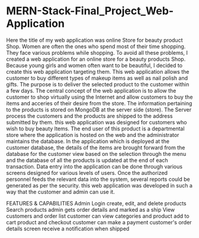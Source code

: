 # MERN-Stack-Final_Project_Web-Application
 Here the title of my web application was online Store for beauty product Shop. Women are often the ones who spend most of their time shopping. They face various problems while shopping. To avoid all these problems, I created a web application for an online store for a beauty products Shop. Because young girls and women often want to be beautiful, I decided to create this web application targeting them. This web application allows the customer to buy different types of makeup items as well as nail polish and gifts. The purpose is to deliver the selected product to the customer within a few days.
The central concept of the web application is to allow the customer to shop virtually using the Internet and allow customers to buy the items and acceries of their desire from the store. The information pertaining to the products is stored on MongoDB at the server side (store). The Server process the customers and the products are shipped to the address submitted by them. this web application was designed for customers who wish to buy beauty Items. 
The end user of this product is a departmental store where the application is hosted on the web and the administrator maintains the database. In the application which is deployed at the customer database, the details of the items are brought forward from the database for the customer view based on the selection through the menu and the database of all the products is updated at the end of each transaction. Data entry into the application can be done through various screens designed for various levels of users. Once the authorized personnel feeds the relevant data into the system, several reports could be generated as per the security.
this web application was developed in such a way that the customer and admin can use it.

FEATURES & CAPABILITIES
      Admin Login
      create, edit, and delete products
      Search products
      admin gets order details and marked as a ship
      View customers and  order list
      customer can view categories and product
      add to cart product and checkout
      customer  can make a payment 
      customer's order details screen 
      receive a notification when shipped

